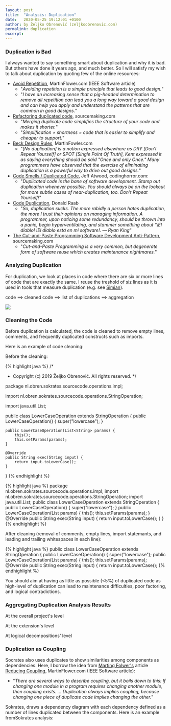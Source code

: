 ```yaml
---
layout: post
title:  "Analysis: Duplication"
date:   2020-05-25 19:12:01 +0100
author: by Željko Obrenović (zeljkoobrenovic.com)
permalink: duplication
excerpt:
---
```


### Duplication is Bad

I always wanted to say something smart about duplication and why it is bad. But others have done it years ago, and much better. So I will satisfy my wish to talk about duplication by quoting few of the online resources:

* [Avoid Repetition](https://martinfowler.com/ieeeSoftware/repetition.pdf), MartinFlower.com (IEEE Software article)
   * "*Avoiding repetition is a simple principle that leads to good design.*"
   * "*I have an increasing sense that a pig-headed determination to remove all repetition can lead you a long way toward a good design and can help you apply and understand the patterns that are common in good designs.*"
* [Refactoring duplicated code](https://sourcemaking.com/refactoring/smells/duplicate-code), sourcemaking.com
   * "*Merging duplicate code simplifies the structure of your code and makes it shorter.*"
   * "*Simplification + shortness = code that is easier to simplify and cheaper to support.*"
* [Beck Design Rules](https://martinfowler.com/bliki/BeckDesignRules.html), MartinFowler.com
   * "*[No duplication] is a notion expressed elsewhere as DRY [Don't Repeat Yourself] or SPOT [Single Point Of Truth], Kent expressed it as saying everything should be said "Once and only Once." Many programmers have observed that the exercise of eliminating duplication is a powerful way to drive out good designs.*"
* [Code Smells / Duplicated Code](https://blog.codinghorror.com/code-smells/), Jeff Atwood, codinghorror.com:
   * "*Duplicated code is the bane of software development. Stamp out duplication whenever possible. You should always be on the lookout for more subtle cases of near-duplication, too. Don't Repeat Yourself!*"
* [Code Duplication](https://medium.com/javarevisited/code-duplication-1e1f759a7fe3), Donald Raab
   * "*So, duplication sucks. The more rabidly a person hates duplication, the more I trust their opinions on managing information. A programmer, upon noticing some redundancy, should be thrown into a panic, begin hyperventilating, and stammer something about “¡El diablo! !El diablo está en mi software!. — Ryan King*"
* [The Cut-and-Paste Programming Software Development Anti-Pattern](https://sourcemaking.com/antipatterns/cut-and-paste-programming), sourcemaking.com
   * "*Cut-and-Paste Programming is a very common, but degenerate form of software reuse which creates maintenance nightmares.*"


### Analyzing Duplication

For duplication, we look at places in code where there are six or more lines of code that are exactly the same. I reuse the treshold of siz lines as it is used in tools that measure duplication (e.g. see [Simian](https://www.harukizaemon.com/simian/features.html)).

code ==> cleaned code ==> list of duplications ==> aggregation

![](assets/images/sokrates/duplication-processing.png)

### Cleaning the Code
Before duplication is calculated, the code is cleaned to remove empty lines, comments, and frequently duplicated constructs such as imports.

Here is an example of code cleaning:

Before the cleaning:

{% highlight java %}
/*
 * Copyright (c) 2019 Željko Obrenović. All rights reserved.
 */

package nl.obren.sokrates.sourcecode.operations.impl;

import nl.obren.sokrates.sourcecode.operations.StringOperation;

import java.util.List;

public class LowerCaseOperation extends StringOperation {
    public LowerCaseOperation() {
        super("lowercase");
    }

    public LowerCaseOperation(List<String> params) {
        this();
        this.setParams(params);
    }

    @Override
    public String exec(String input) {
        return input.toLowerCase();
    }
}
{% endhighlight %}


{% highlight java %}
package nl.obren.sokrates.sourcecode.operations.impl;
import nl.obren.sokrates.sourcecode.operations.StringOperation;
import java.util.List;
public class LowerCaseOperation extends StringOperation {
    public LowerCaseOperation() {
        super("lowercase");
    }
    public LowerCaseOperation(List<String> params) {
        this();
        this.setParams(params);
    }
    @Override
    public String exec(String input) {
        return input.toLowerCase();
    }
}
{% endhighlight %}

After cleaning (removal of comments, empty lines, import statemants, and leading and trailing whitespaces in each line):

{% highlight java %}
public class LowerCaseOperation extends StringOperation {
public LowerCaseOperation() {
super("lowercase");
public LowerCaseOperation(List<String> params) {
this();
this.setParams(params);
@Override
public String exec(String input) {
return input.toLowerCase();
{% endhighlight %}


You should aim at having as little as possible (<5%) of duplicated code as high-level of duplication can lead to maintenance difficulties, poor factoring, and logical contradictions.

### Aggregating Duplication Analysis Results

At the overall project's level

At the extension's level

At logical decompositions' level

### Duplication as Coupling

Socrates also uses duplicates to show similarities among components as dependencies. Here, I borrow the idea from [Marting Folwer's](https://martinfowler.com) article [Reducing Coupling](https://martinfowler.com/ieeeSoftware/coupling.pdf), MartinFlower.com (IEEE Software article):
   * "*There are several ways to describe coupling, but it boils down to this: If changing one module in a program requires changing another module, then coupling exists. ... Duplication always implies coupling, because changing one piece of duplicate code implies changing the other.*"

Sokrates, draws a dependency diagram with each dependency defined as a number of lines duplicated between the components. Here is an example fromSokrates analysis:

